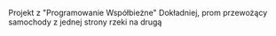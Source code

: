 Projekt z "Programowanie Współbieżne"
Dokładniej, prom przewożący samochody z jednej strony rzeki na drugą

